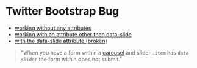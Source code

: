 # Twitter Bootstrap Bug

* [working without any attributes ](http://reggi.github.io/bootstrap-carousel-form-bug/working.html)
* [working with an attribute other then data-slide](http://reggi.github.io/bootstrap-carousel-form-bug/data-anything-on-item.html)
* [with the data-slide attribute (broken)](http://reggi.github.io/bootstrap-carousel-form-bug/data-slide-on-item.html)

> "When you have a form within a [carousel](http://getbootstrap.com/javascript/#carousel) and slider `.item` has `data-slider` the form within does not submit."
